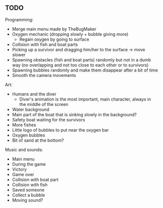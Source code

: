 ## TODO

Programming:

- Merge main menu made by TheBugMaker
- Oxygen mechanic (dropping slowly + bubble giving more)
	- Regain oxygen by going to surface
- Collision with fish and boat parts
- Picking up a survivor and dragging him/her to the surface -> move slower
- Spawning obstacles (fish and boat parts) randomly but not in a dumb way (no overlapping and not too close to each other or to survivors)
- Spawning bubbles randomly and make them disappear after a bit of time
- Smooth the camera movements

Art:
- Humans and the diver
	- Diver's animation is the most important, main character, always in the middle of the screen
- Water background
- Main part of the boat that is sinking slowly in the background?
- Safety boat waiting for the survivors
- More fishes
- Little logo of bubbles to put near the oxygen bar
- Oxygen bubbles
- Bit of sand at the bottom?

Music and sounds:

- Main menu
- During the game
- Victory
- Game over
- Collision with boat part
- Collision with fish
- Saved someone
- Collect a bubble
- Moving sound? 
